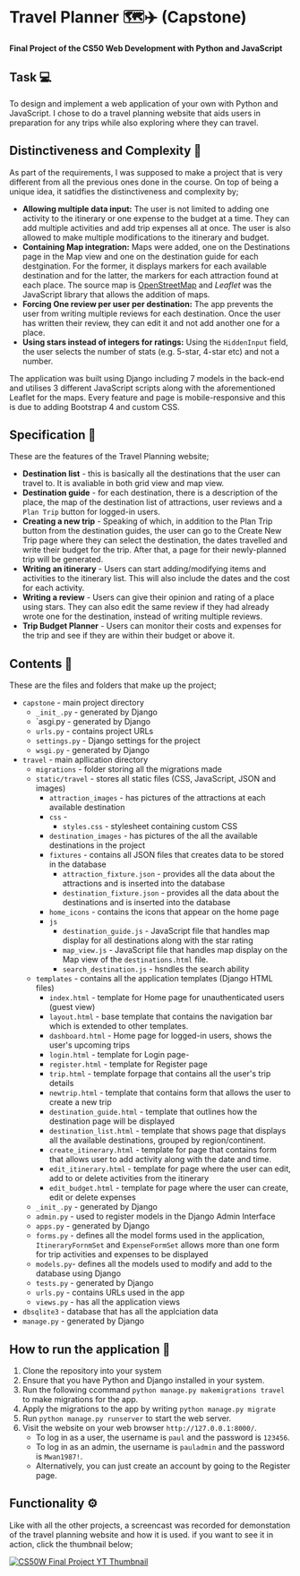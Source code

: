 # Travel Planner 🗺️✈️ (Capstone) 

**Final Project of the CS50 Web Development with Python and JavaScript**

## Task 💻

To design and implement a web application of your own with Python and JavaScript. I chose to do a travel planning website that aids users in preparation for any trips while also exploring where they can travel. 

## Distinctiveness and Complexity 🌟

As part of the requirements, I was supposed to make a project that is very different from all the previous ones done in the course. On top of being a unique idea, it satidfies the distinctiveness and complexity by; 
- **Allowing multiple data input:** The user is not limited to adding one activity to the itinerary or one expense to the budget at a time. They can add multiple activities and add trip expenses all at once. The user is also allowed to make multiple modifications to the itinerary and budget.
- **Containing Map integration:** Maps were added, one on the Destinations page in the Map view and one on the destination guide for each destgination. For the former, it displays markers for each available destination and for the latter, the markers for each attraction found at each place. The source map is [OpenStreetMap](https://www.openstreetmap.org/) and *Leaflet* was the JavaScript library that allows the addition of maps.
- **Forcing One review per user per destination:** The app prevents the user from writing multiple reviews for each destination. Once the user has written their review, they can edit it and not add another one for a place.
- **Using stars instead of integers for ratings:** Using the `HiddenInput` field, the user selects the number of stats (e.g. 5-star, 4-star etc) and not a number.

The application was built using Django including 7 models in the back-end and utilises 3 different JavaScript scripts along with the aforementioned Leaflet for the maps. Every feature and page is mobile-responsive and this is due to adding Bootstrap 4 and custom CSS.

## Specification 📝

These are the features of the Travel Planning website;

- **Destination list** - this is basically all the destinations that the user can travel to. It is avaliable in both grid view and map view.
- **Destination guide** - for each destination, there is a description of the place, the map of the destination list of attractions, user reviews and a `Plan Trip` button for logged-in users.
- **Creating a new trip** - Speaking of which, in addition to the Plan Trip button from the destination guides, the user can go to the Create New Trip page where they can select the destination, the dates travelled and write their budget for the trip. After that, a page for their newly-planned trip will be generated.
- **Writing an itinerary** - Users can start adding/modifying items and activities to the itinerary list. This will also include the dates and the cost for each activity.
- **Writing a review** - Users can give their opinion and rating of a place using stars. They can also edit the same review if they had already wrote one for the destination, instead of writing multiple reviews.
- **Trip Budget Planner** - Users can monitor their costs and expenses for the trip and see if they are within their budget or above it.


## Contents 📁

These are the files and folders that make up the project;
- `capstone` - main project directory
  - `_init_.py` - generated by Django
  - `asgi.py - generated by Django
  - `urls.py` - contains project URLs
  - `settings.py` - Django settings for the project
  - `wsgi.py` - generated by Django
- `travel` - main apllication directory
  - `migrations` - folder storing all the migrations made
  - `static/travel` - stores all static files (CSS, JavaScript, JSON and images)
      - `attraction_images` - has pictures of the attractions at each available destination
      - `css` -
          - `styles.css` - stylesheet containing custom CSS
      - `destination_images` - has pictures of the all the available destinations in the project
      - `fixtures` - contains all JSON files that creates data to be stored in the database
          - `attraction_fixture.json` - provides all the data about the attractions and is inserted into the database
          - `destination_fixture.json` - provides all the data about the destinations and is inserted into the database
      - `home_icons` - contains the icons that appear on the home page
      - `js`
          - `destination_guide.js` - JavaScript file that handles map display for all destinations along with the star rating
          - `map_view.js` - JavaScript file that handles map display on the Map view of the `destinations.html` file.
          - `search_destination.js` - hsndles the search ability
  - `templates` - contains all the application templates (Django HTML files)
    - `index.html` - template for Home page for unauthenticated users (guest view)
    - `layout.html` - base template that contains the navigation bar which is extended to other templates. 
    - `dashboard.html` - Home page for logged-in users, shows the user's upcoming trips
    - `login.html` - template for Login page- 
    - `register.html` - template for Register page
    - `trip.html` - template forpage that contains all the user's trip details
    - `newtrip.html` - template that contains form that allows the user to create a new trip
    - `destination_guide.html` - template that outlines how the destination page will be displayed 
    - `destination_list.html` -  template that shows page that displays all the available destinations, grouped by region/continent. 
    - `create_itinerary.html` - template for page that contains form that allows user to add activity along with the date and time.
    - `edit_itinerary.html` - template for page where the user can edit, add to or delete activities from the itinerary
    - `edit_budget.html` - template for page where the user can create, edit or delete expenses
  - `_init_.py` - generated by Django
  - `admin.py` - used to register models in the Django Admin Interface
  - `apps.py` - generated by Django
  - `forms.py` - defines all the model forms used in the application, `ItineraryFornmSet` and `ExpenseFormSet` allows more than one form for trip activities and expenses to be displayed
  - `models.py`- defines all the models used to modify and add to the database using Django
  - `tests.py` - generated by Django
  - `urls.py` - contains URLs used in the app
  - `views.py` - has all the application views
- `dbsqlite3` - database that has all the applciation data
- `manage.py` - generated by Django

## How to run the application 💾

1. Clone the repository into your system
2. Ensure that you have Python and Django installed in your system.
3. Run the following ccommand `python manage.py makemigrations travel` to make migrations for the app.
4. Apply the migrations to the app by writing `python manage.py migrate`
5. Run `python manage.py runserver` to start the web server.
6. Visit the website on your web browser `http://127.0.0.1:8000/`.
    - To log in as a user, the username is `paul` and the password is `123456`.
    - To log in as an admin, the username is `pauladmin` and the password is `Mwan1987!`.
    - Alternatively, you can just create an account by going to the Register page.

## Functionality ⚙️

Like with all the other projects, a screencast was recorded for demonstation of the travel planning website and how it is used. if you want to see it in action, click the thumbnail below; 

[![CS50W Final Project YT Thumbnail](https://i9.ytimg.com/vi_webp/Y0dkbPHbsA0/mqdefault.webp?v=674c3d3e&sqp=CJyA_7sG&rs=AOn4CLBwvsIlzYHMX0lFpICwp00J4rzLwQ)](https://youtu.be/Y0dkbPHbsA0)
